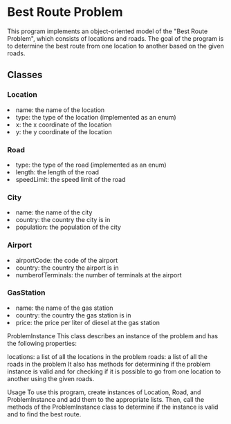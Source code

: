 <h1>Best Route Problem</h1>
This program implements an object-oriented model of the "Best Route Problem", which consists of locations and roads. The goal of the program is to determine the best route from one location to another based on the given roads.

<h2>Classes</h2>
<h3>Location</h3>
<li>name: the name of the location</li>
<li>type: the type of the location (implemented as an enum)</li>
<li>x: the x coordinate of the location</li>
<li>y: the y coordinate of the location</li>
<h3>Road</h3>
<li>type: the type of the road (implemented as an enum)</li>
<li>length: the length of the road</li>
<li>speedLimit: the speed limit of the road</li>
<h3>City</h3>
<li>name: the name of the city</li>
<li>country: the country the city is in</li>
<li>population: the population of the city</li>
<h3>Airport</h3>
<li>airportCode: the code of the airport</li>
<li>country: the country the airport is in</li>
<li>numberofTerminals: the number of terminals at the airport</li>
<h3>GasStation</h3>
<li>name: the name of the gas station</li>
<li>country: the country the gas station is in</li>
<li>price: the price per liter of diesel at the gas station</li>



ProblemInstance
This class describes an instance of the problem and has the following properties:

locations: a list of all the locations in the problem
roads: a list of all the roads in the problem
It also has methods for determining if the problem instance is valid and for checking if it is possible to go from one location to another using the given roads.

Usage
To use this program, create instances of Location, Road, and ProblemInstance and add them to the appropriate lists. Then, call the methods of the ProblemInstance class to determine if the instance is valid and to find the best route.